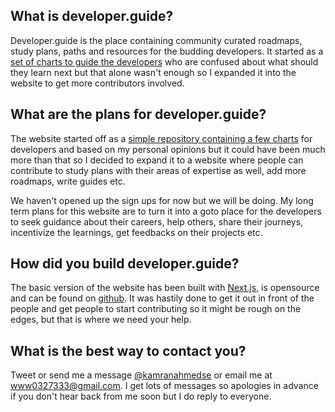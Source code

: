 ## What is developer.guide?
Developer.guide is the place containing community curated roadmaps, study plans, paths and resources for the budding developers. It started as a [set of charts to guide the developers](https://github.com/artyomdev/developer.guide) who are confused about what should they learn next but that alone wasn't enough so I expanded it into the website to get more contributors involved.

## What are the plans for developer.guide?
The website started off as a [simple repository containing a few charts](https://github.com/artyomdev/developer.guide) for developers and based on my personal opinions but it could have been much more than that so I decided to expand it to a website where people can contribute to study plans with their areas of expertise as well, add more roadmaps, write guides etc. 

We haven't opened up the sign ups for now but we will be doing. My long term plans for this website are to turn it into a goto place for the developers to seek guidance about their careers, help others, share their journeys, incentivize the learnings, get feedbacks on their projects etc.

## How did you build developer.guide?
The basic version of the website has been built with [Next.js](https://github.com/zeit/next.js/), is opensource and can be found on [github](https://github.com/artyomdev/developer.guide). It was hastily done to get it out in front of the people and get people to start contributing so it might be rough on the edges, but that is where we need your help.

## What is the best way to contact you?
Tweet or send me a message [@kamranahmedse](https://twitter.com/kamranahmedse) or email me at [www0327333@gmail.com](mailto:www0327333@gmail.com). I get lots of messages so apologies in advance if you don't hear back from me soon but I do reply to everyone.

